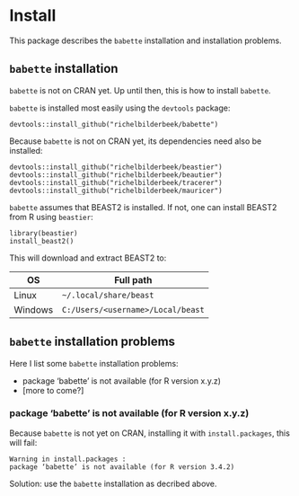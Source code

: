 # Install

This package describes the `babette` installation and installation problems.

## `babette` installation

`babette` is not on CRAN yet. Up until then, this is how to install `babette`.

`babette` is installed most easily using the `devtools` package:

```
devtools::install_github("richelbilderbeek/babette")
```

Because `babette` is not on CRAN yet, its dependencies need also be installed:

```
devtools::install_github("richelbilderbeek/beastier")
devtools::install_github("richelbilderbeek/beautier")
devtools::install_github("richelbilderbeek/tracerer")
devtools::install_github("richelbilderbeek/mauricer")
```

`babette` assumes that BEAST2 is installed. If not, one can install BEAST2 from R using `beastier`:

```{r}
library(beastier)
install_beast2()
```

This will download and extract BEAST2 to:

OS|Full path
---|---
Linux|`~/.local/share/beast`
Windows|`C:/Users/<username>/Local/beast`

## `babette` installation problems

Here I list some `babette` installation problems:

 * package ‘babette’ is not available (for R version x.y.z)
 * [more to come?]

### package ‘babette’ is not available (for R version x.y.z)

Because `babette` is not yet on CRAN, installing it with `install.packages`, this will fail:

```
Warning in install.packages :
package ‘babette’ is not available (for R version 3.4.2)
```

Solution: use the `babette` installation as decribed above.
